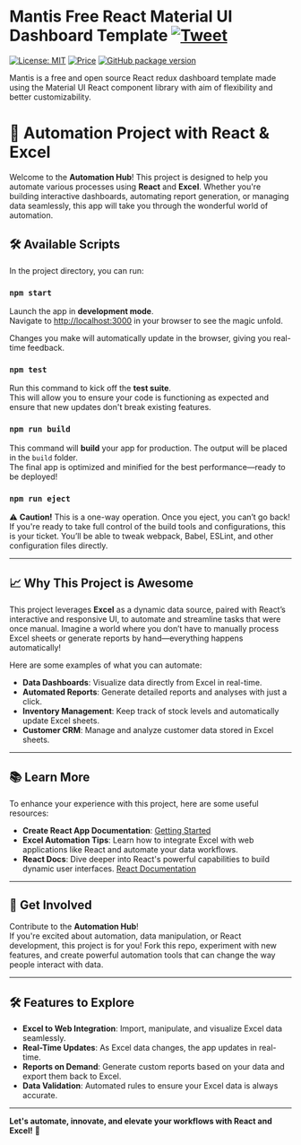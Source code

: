 # Mantis Free React Material UI Dashboard Template [![Tweet](https://img.shields.io/twitter/url/http/shields.io.svg?style=social)](https://twitter.com/intent/tweet?text=Download%20Mantis%20React%20-%20The%20professional%20Material%20designed%20React%20Admin%20Dashboard%20Template%20&url=https://mantisdashboard.io&via=codedthemes&hashtags=reactjs,webdev,developers,javascript)

[![License: MIT](https://img.shields.io/badge/License-MIT-yellow.svg)](https://opensource.org/licenses/MIT)
[![Price](https://img.shields.io/badge/price-FREE-0098f7.svg)](https://github.com/codedthemes/mantis-free-react-admin-template/blob/main/LICENSE)
[![GitHub package version](https://img.shields.io/github/package-json/v/codedthemes/mantis-free-react-admin-template)](https://github.com/codedthemes/mantis-free-react-admin-template/)

Mantis is a free and open source React redux dashboard template made using the Material UI React component library with aim of flexibility and better customizability.

# 🚀 **Automation Project with React & Excel**

Welcome to the **Automation Hub**! This project is designed to help you automate various processes using **React** and **Excel**. Whether you're building interactive dashboards, automating report generation, or managing data seamlessly, this app will take you through the wonderful world of automation.

## 🛠️ **Available Scripts**

In the project directory, you can run:

### `npm start`

Launch the app in **development mode**.  
Navigate to [http://localhost:3000](http://localhost:3000) in your browser to see the magic unfold.

Changes you make will automatically update in the browser, giving you real-time feedback.

### `npm test`

Run this command to kick off the **test suite**.  
This will allow you to ensure your code is functioning as expected and ensure that new updates don't break existing features.

### `npm run build`

This command will **build** your app for production. The output will be placed in the `build` folder.  
The final app is optimized and minified for the best performance—ready to be deployed!

### `npm run eject`

⚠️ **Caution!** This is a one-way operation. Once you eject, you can’t go back!  
If you're ready to take full control of the build tools and configurations, this is your ticket. You’ll be able to tweak webpack, Babel, ESLint, and other configuration files directly.

---

## 📈 **Why This Project is Awesome**

This project leverages **Excel** as a dynamic data source, paired with React’s interactive and responsive UI, to automate and streamline tasks that were once manual. Imagine a world where you don’t have to manually process Excel sheets or generate reports by hand—everything happens automatically!

Here are some examples of what you can automate:

- **Data Dashboards**: Visualize data directly from Excel in real-time.
- **Automated Reports**: Generate detailed reports and analyses with just a click.
- **Inventory Management**: Keep track of stock levels and automatically update Excel sheets.
- **Customer CRM**: Manage and analyze customer data stored in Excel sheets.

---

## 📚 **Learn More**

To enhance your experience with this project, here are some useful resources:

- **Create React App Documentation**: [Getting Started](https://facebook.github.io/create-react-app/docs/getting-started)
- **Excel Automation Tips**: Learn how to integrate Excel with web applications like React and automate your data workflows.
- **React Docs**: Dive deeper into React's powerful capabilities to build dynamic user interfaces. [React Documentation](https://reactjs.org/)

---

## 🚀 **Get Involved**

Contribute to the **Automation Hub**!  
If you're excited about automation, data manipulation, or React development, this project is for you! Fork this repo, experiment with new features, and create powerful automation tools that can change the way people interact with data.

---

## 🛠️ **Features to Explore**

- **Excel to Web Integration**: Import, manipulate, and visualize Excel data seamlessly.
- **Real-Time Updates**: As Excel data changes, the app updates in real-time.
- **Reports on Demand**: Generate custom reports based on your data and export them back to Excel.
- **Data Validation**: Automated rules to ensure your Excel data is always accurate.

---

**Let's automate, innovate, and elevate your workflows with React and Excel!** 🎉
